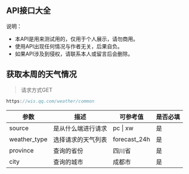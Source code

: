 ## API接口大全

说明：

- 本API是用来测试用的，仅用于个人展示，请勿商用。
- 使用API出现任何情况与作者无关，后果自负。
- 如果API涉及到侵权，请联系本人或留言后会删除。



## 获取本周的天气情况 

> 请求方式GET

```js
https://wis.qq.com/weather/common
```

| 参数         | 描述               | 可参考值     | 是否必填 |
| ------------ | ------------------ | ------------ | -------- |
| source       | 是从什么端进行请求 | pc \| xw     | 是       |
| weather_type | 选择请求的天气列表 | forecast_24h | 是       |
| province     | 查询的省份         | 四川省       | 是       |
| city         | 查询的城市         | 成都市       | 是       |


